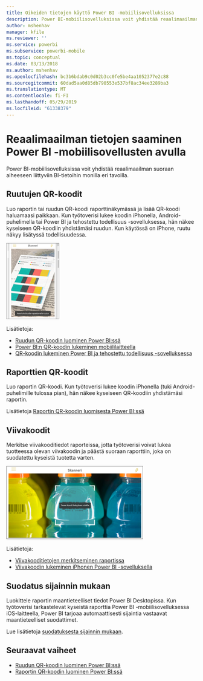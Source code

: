 ```yaml
---
title: Oikeiden tietojen käyttö Power BI -mobiilisovelluksissa
description: Power BI-mobiilisovelluksissa voit yhdistää reaalimaailman suoraan aiheeseen liittyviin BI-tietoihin ilman hakutoimintoa.
author: mshenhav
manager: kfile
ms.reviewer: ''
ms.service: powerbi
ms.subservice: powerbi-mobile
ms.topic: conceptual
ms.date: 03/13/2018
ms.author: mshenhav
ms.openlocfilehash: bc3b6bdab9c0d02b3cc0fe5be4aa1052377e2c88
ms.sourcegitcommit: 60dad5aa0d85db790553e537bf8ac34ee3289ba3
ms.translationtype: MT
ms.contentlocale: fi-FI
ms.lasthandoff: 05/29/2019
ms.locfileid: "61338379"
---
```

# <a name="get-data-from-the-real-world-with-the-power-bi-mobile-apps"></a>Reaalimaailman tietojen saaminen Power BI -mobiilisovellusten avulla
Power BI-mobiilisovelluksissa voit yhdistää reaalimaailman suoraan aiheeseen liittyviin BI-tietoihin monilla eri tavoilla. 

## <a name="qr-codes-for-tiles"></a>Ruutujen QR-koodit
Luo raportin tai ruudun QR-koodi raporttinäkymässä ja lisää QR-koodi haluamaasi paikkaan. Kun työtoverisi lukee koodin iPhonella, Android-puhelimella tai Power BI ja tehostettu todellisuus -sovelluksessa, hän näkee kyseiseen QR-koodiin yhdistämäsi ruudun. Kun käytössä on iPhone, ruutu näkyy lisätyssä todellisuudessa.

![QR-koodi](./media/mobile-apps-data-in-real-world-context/power-bi-ios-qr-ar-scanner-small.png)

Lisätietoja:

* [Ruudun QR-koodin luominen Power BI:ssä](../../service-create-qr-code-for-tile.md)
* [Power BI:n QR-koodin lukeminen mobiililaitteella](mobile-apps-qr-code.md)
* [QR-koodin lukeminen Power BI ja tehostettu todellisuus -sovelluksessa](mobile-mixed-reality-app.md#scan-a-report-qr-code-in-holographic-view)

## <a name="qr-codes-for-reports"></a>Raporttien QR-koodit
Luo raportin QR-koodi.  Kun työtoverisi lukee koodin iPhonella (tuki Android-puhelimille tulossa pian), hän näkee kyseiseen QR-koodiin yhdistämäsi raportin. 

Lisätietoja [Raportin QR-koodin luomisesta Power BI:ssä](../../service-create-qr-code-for-report.md)

## <a name="barcodes"></a>Viivakoodit
Merkitse viivakooditiedot raporteissa, jotta työtoverisi voivat lukea tuotteessa olevan viivakoodin ja päästä suoraan raporttiin, joka on suodatettu kyseistä tuotetta varten.

![Viivakoodi](./media/mobile-apps-data-in-real-world-context/power-bi-barcode-scanner.png)

Lisätietoja:

* [Viivakooditietojen merkitseminen raportissa](../../desktop-mobile-barcodes.md)
* [Viivakoodin lukeminen iPhonen Power BI -sovelluksella](mobile-apps-scan-barcode-iphone.md)

## <a name="filter-by-location"></a>Suodatus sijainnin mukaan
Luokittele raportin maantieteelliset tiedot Power BI Desktopissa. Kun työtoverisi tarkastelevat kyseistä raporttia Power BI -mobiilisovelluksessa iOS-laitteella, Power BI tarjoaa automaattisesti sijaintia vastaavat maantieteelliset suodattimet.

Lue lisätietoja [suodatuksesta sijainnin mukaan](mobile-apps-geographic-filtering.md).

## <a name="next-steps"></a>Seuraavat vaiheet
* [Ruudun QR-koodin luominen Power BI:ssä](../../service-create-qr-code-for-tile.md)
* [Raportin QR-koodin luominen Power BI:ssä](../../service-create-qr-code-for-report.md)

